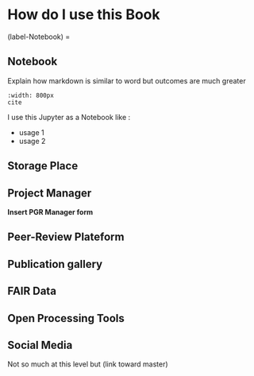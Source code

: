 # How do I use this Book

(label-Notebook) = 
## Notebook

Explain how markdown is similar to word but outcomes are much greater

```{figure} Docs/Pandoc.jpg
:width: 800px
cite
```

I use this Jupyter as a Notebook like :
- usage 1 
- usage 2

## Storage Place

## Project Manager

**Insert PGR Manager form**

## Peer-Review Plateform

## Publication gallery


## FAIR Data

## Open Processing Tools



## Social Media

Not so much at this level but (link toward master)


